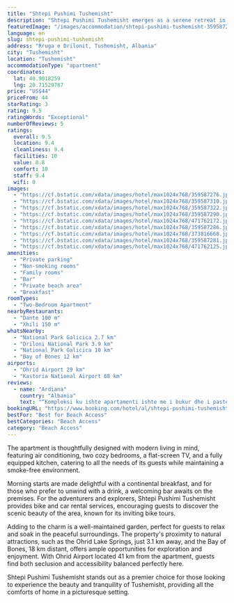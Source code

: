```yaml
---
title: "Shtepi Pushimi Tushemisht"
description: "Shtepi Pushimi Tushemisht emerges as a serene retreat in the picturesque Korçë County region of Tushemisht, offering guests a unique blend of comfort and convenience."
featuredImage: "/images/accommodation/shtepi-pushimi-tushemisht-359587276.jpg"
language: en
slug: shtepi-pushimi-tushemisht
address: "Rruga e Drilonit, Tushemisht, Albania"
city: "Tushemisht"
location: "Tushemisht"
accommodationType: "apartment"
coordinates:
  lat: 40.9018259
  lng: 20.71529787
price: "US$44"
priceFrom: 44
starRating: 3
rating: 9.5
ratingWords: "Exceptional"
numberOfReviews: 5
ratings:
  overall: 9.5
  location: 9.4
  cleanliness: 9.4
  facilities: 10
  value: 8.8
  comfort: 10
  staff: 9.4
  wifi: 0
images:
  - "https://cf.bstatic.com/xdata/images/hotel/max1024x768/359587276.jpg?k=9a310b6caab769fb2b798ad27102033c534b01292c087d9c7aff794c76824a0f&o=&hp=1"
  - "https://cf.bstatic.com/xdata/images/hotel/max1024x768/359587310.jpg?k=da419147d38a9d801cbd8997d7b6ba547335c172d17d96227e7f27ce5d18f0a7&o=&hp=1"
  - "https://cf.bstatic.com/xdata/images/hotel/max1024x768/359587322.jpg?k=3cc6e53a15c8e1f7c3dec0d739fac8497eabbe71d2989a7fb854b75342b81543&o=&hp=1"
  - "https://cf.bstatic.com/xdata/images/hotel/max1024x768/359587290.jpg?k=a011334a354e6f54495ccb58159d4f510bc7ab403ac580455d6027f3f78093f1&o=&hp=1"
  - "https://cf.bstatic.com/xdata/images/hotel/max1024x768/471762172.jpg?k=970b37f3979a843986e2d29594b8bd2d598037e1b8b21dc635fbfcaa670a9a98&o=&hp=1"
  - "https://cf.bstatic.com/xdata/images/hotel/max1024x768/359587286.jpg?k=4b107e2063fcdfe02b40a1acc035f241f63c4d00dc596054e326dbe1bd703d35&o=&hp=1"
  - "https://cf.bstatic.com/xdata/images/hotel/max1024x768/373816668.jpg?k=4abdb45e995307e2f9e4ace579fa311c1d79438c163538fa69e55dad809b6590&o=&hp=1"
  - "https://cf.bstatic.com/xdata/images/hotel/max1024x768/359587281.jpg?k=28f4d77d828c190cef224e6012a93f2c29410a1117aa31ce58d2c860d088d76f&o=&hp=1"
  - "https://cf.bstatic.com/xdata/images/hotel/max1024x768/471762125.jpg?k=9506d535f647a84e755b641f677a5d06389fb94b847c133731a51b0b17e715fa&o=&hp=1"
amenities:
  - "Private parking"
  - "Non-smoking rooms"
  - "Family rooms"
  - "Bar"
  - "Private beach area"
  - "Breakfast"
roomTypes:
  - "Two-Bedroom Apartment"
nearbyRestaurants:
  - "Dante 100 m"
  - "Xhili 150 m"
whatsNearby:
  - "National Park Galicica 2.7 km"
  - "Driloni National Park 3.9 km"
  - "National Park Galicica 10 km"
  - "Bay of Bones 12 km"
airports:
  - "Ohrid Airport 29 km"
  - "Kastoria National Airport 68 km"
reviews:
  - name: "Ardiana"
    country: "Albania"
    text: "“Kompleksi ku ishte apartamenti ishte me i bukur dhe i paster nga sa kisha pritshmeri, ambjenti ishte i qete i paster dhe miqesor. Njerezit shume te sjellshem dhe mikprites te gatshem per te te ndihmuar.”"
bookingURL: "https://www.booking.com/hotel/al/shtepi-pushimi-tushemisht.en-gb.html?aid=8035640"
bestFor: "Best for Beach Access"
bestCategories: "Beach Access"
category: "Beach Access"
---
```


The apartment is thoughtfully designed with modern living in mind, featuring air conditioning, two cozy bedrooms, a flat-screen TV, and a fully equipped kitchen, catering to all the needs of its guests while maintaining a smoke-free environment.

Morning starts are made delightful with a continental breakfast, and for those who prefer to unwind with a drink, a welcoming bar awaits on the premises. For the adventurers and explorers, Shtepi Pushimi Tushemisht provides bike and car rental services, encouraging guests to discover the scenic beauty of the area, known for its inviting bike tours.

Adding to the charm is a well-maintained garden, perfect for guests to relax and soak in the peaceful surroundings. The property's proximity to natural attractions, such as the Ohrid Lake Springs, just 3.1 km away, and the Bay of Bones, 18 km distant, offers ample opportunities for exploration and enjoyment. With Ohrid Airport located 41 km from the apartment, guests find both seclusion and accessibility balanced perfectly here.

Shtepi Pushimi Tushemisht stands out as a premier choice for those looking to experience the beauty and tranquility of Tushemisht, providing all the comforts of home in a picturesque setting.